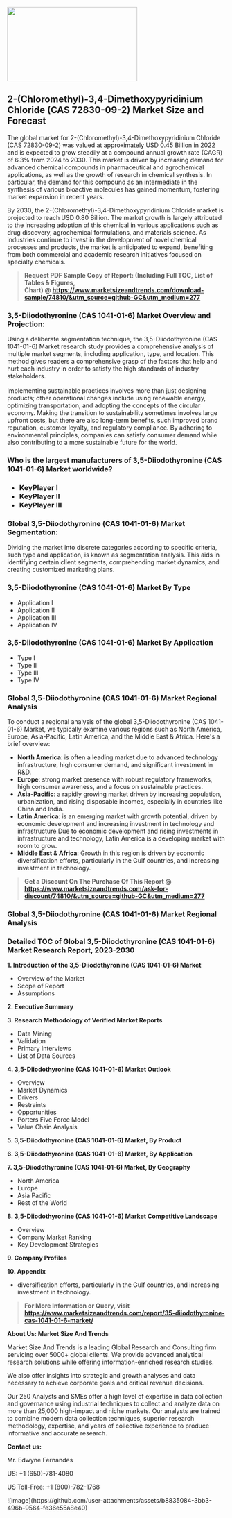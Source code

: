 <p><img class="alignnone size-medium wp-image-20088" src="https://ffe5etoiles.com/wp-content/uploads/2024/12/MST1-300x171.png" alt="" width="300" height="171" /></p><h2>2-(Chloromethyl)-3,4-Dimethoxypyridinium Chloride (CAS 72830-09-2) Market Size and Forecast</h2><p>The global market for 2-(Chloromethyl)-3,4-Dimethoxypyridinium Chloride (CAS 72830-09-2) was valued at approximately USD 0.45 Billion in 2022 and is expected to grow steadily at a compound annual growth rate (CAGR) of 6.3% from 2024 to 2030. This market is driven by increasing demand for advanced chemical compounds in pharmaceutical and agrochemical applications, as well as the growth of research in chemical synthesis. In particular, the demand for this compound as an intermediate in the synthesis of various bioactive molecules has gained momentum, fostering market expansion in recent years.</p><p>By 2030, the 2-(Chloromethyl)-3,4-Dimethoxypyridinium Chloride market is projected to reach USD 0.80 Billion. The market growth is largely attributed to the increasing adoption of this chemical in various applications such as drug discovery, agrochemical formulations, and materials science. As industries continue to invest in the development of novel chemical processes and products, the market is anticipated to expand, benefiting from both commercial and academic research initiatives focused on specialty chemicals.</p></p><blockquote id="" class=""><strong>Request PDF Sample Copy of Report: (Including Full TOC, List of Tables &amp; Figures, Chart)&nbsp;@&nbsp;<strong><a href="https://www.marketsizeandtrends.com/download-sample/74810/&utm_source=github-GC&utm_medium=277" target="_blank">https://www.marketsizeandtrends.com/download-sample/74810/&utm_source=github-GC&utm_medium=277</a></strong></strong></blockquote><h3 id="" class="">3,5-Diiodothyronine (CAS 1041-01-6) Market&nbsp;Overview and Projection:</h3><p id="" class="">Using a deliberate segmentation technique, the 3,5-Diiodothyronine (CAS 1041-01-6) Market research study provides a comprehensive analysis of multiple market segments, including application, type, and location. This method gives readers a comprehensive grasp of the factors that help and hurt each industry in order to satisfy the high standards of industry stakeholders. <br /> <br />Implementing sustainable practices involves more than just designing products; other operational changes include using renewable energy, optimizing transportation, and adopting the concepts of the circular economy. Making the transition to sustainability sometimes involves large upfront costs, but there are also long-term benefits, such improved brand reputation, customer loyalty, and regulatory compliance. By adhering to environmental principles, companies can satisfy consumer demand while also contributing to a more sustainable future for the world.</p><h3 id="" class="">Who is the largest manufacturers of&nbsp;3,5-Diiodothyronine (CAS 1041-01-6) Market worldwide?</h3><h3 class=""><p><ul><li>KeyPlayer I </li><li> KeyPlayer II </li><li> KeyPlayer III</li></ul></p></h3><h3 id="" class="">Global&nbsp;3,5-Diiodothyronine (CAS 1041-01-6) Market Segmentation:</h3><p id="" class="">Dividing the market into discrete categories according to specific criteria, such type and application, is known as segmentation analysis. This aids in identifying certain client segments, comprehending market dynamics, and creating customized marketing plans.</p><h3 id="" class="">3,5-Diiodothyronine (CAS 1041-01-6) Market&nbsp;By Type</h3><p><p><ul><li>Application I</li><li> Application II</li><li> Application III</li><li> Application IV</p></li></ul></p></p><h3 id="" class="">3,5-Diiodothyronine (CAS 1041-01-6) Market&nbsp;By Application</h3><p class=""><p><ul><li>Type I</li><li> Type II</li><li> Type III</li><li> Type IV</li></ul></p></p><h3 id="" class="">Global 3,5-Diiodothyronine (CAS 1041-01-6) Market Regional Analysis</h3><p id="" class="">To conduct a regional analysis of the global 3,5-Diiodothyronine (CAS 1041-01-6) Market, we typically examine various regions such as North America, Europe, Asia-Pacific, Latin America, and the Middle East &amp; Africa. Here's a brief overview:</p><ul><li><strong>North America</strong>: is often a leading market due to advanced technology infrastructure, high consumer demand, and significant investment in R&amp;D.</li><li><strong>Europe</strong>: strong market presence with robust regulatory frameworks, high consumer awareness, and a focus on sustainable practices.</li><li><strong>Asia-Pacific</strong>: a rapidly growing market driven by increasing population, urbanization, and rising disposable incomes, especially in countries like China and India.</li><li><strong>Latin America</strong>: is an emerging market with growth potential, driven by economic development and increasing investment in technology and infrastructure.Due to economic development and rising investments in infrastructure and technology, Latin America is a developing market with room to grow.</li><li><strong>Middle East &amp; Africa</strong>: Growth in this region is driven by economic diversification efforts, particularly in the Gulf countries, and increasing investment in technology.</li></ul><blockquote id="" class=""><strong>Get a Discount On The Purchase Of This Report @ <strong><a href="https://www.marketsizeandtrends.com/ask-for-discount/74810/&utm_source=github-GC&utm_medium=277" target="_blank">https://www.marketsizeandtrends.com/ask-for-discount/74810/&utm_source=github-GC&utm_medium=277</a></strong></strong></blockquote><h3 id="" class="">Global 3,5-Diiodothyronine (CAS 1041-01-6) Market Regional Analysis</h3><h3 id="" class="">Detailed TOC of Global 3,5-Diiodothyronine (CAS 1041-01-6) Market Research Report, 2023-2030</h3><p id="" class=""><strong>1. Introduction of the 3,5-Diiodothyronine (CAS 1041-01-6) Market</strong></p><ul><li>Overview of the Market</li><li>Scope of Report</li><li>Assumptions</li></ul><p id="" class=""><strong>2. Executive Summary</strong></p><p id="" class=""><strong>3. Research Methodology of Verified Market Reports</strong></p><ul><li>Data Mining</li><li>Validation</li><li>Primary Interviews</li><li>List of Data Sources</li></ul><p id="" class=""><strong>4. 3,5-Diiodothyronine (CAS 1041-01-6) Market Outlook</strong></p><ul><li>Overview</li><li>Market Dynamics</li><li>Drivers</li><li>Restraints</li><li>Opportunities</li><li>Porters Five Force Model</li><li>Value Chain Analysis</li></ul><p id="" class=""><strong>5. 3,5-Diiodothyronine (CAS 1041-01-6) Market, By Product</strong></p><p id="" class=""><strong>6. 3,5-Diiodothyronine (CAS 1041-01-6) Market, By Application</strong></p><p id="" class=""><strong>7. 3,5-Diiodothyronine (CAS 1041-01-6) Market, By Geography</strong></p><ul><li>North America</li><li>Europe</li><li>Asia Pacific</li><li>Rest of the World</li></ul><p id="" class=""><strong>8. 3,5-Diiodothyronine (CAS 1041-01-6) Market Competitive Landscape</strong></p><ul><li>Overview</li><li>Company Market Ranking</li><li>Key Development Strategies</li></ul><p id="" class=""><strong>9. Company Profiles</strong></p><p id="" class=""><strong>10. Appendix</strong></p><ul><li>diversification efforts, particularly in the Gulf countries, and increasing investment in technology.</li></ul><blockquote id="" class=""><strong>For More Information or Query, visit <strong><strong><a href="https://www.marketsizeandtrends.com/report/35-diiodothyronine-cas-1041-01-6-market/" target="_blank">https://www.marketsizeandtrends.com/report/35-diiodothyronine-cas-1041-01-6-market/</a></strong></strong></strong></blockquote><p id="" class=""><strong>About Us: Market Size And Trends</strong></p><p id="" class="">Market Size And Trends is a leading Global Research and Consulting firm servicing over 5000+ global clients. We provide advanced analytical research solutions while offering information-enriched research studies.</p><p id="" class="">We also offer insights into strategic and growth analyses and data necessary to achieve corporate goals and critical revenue decisions.</p><p id="" class="">Our 250 Analysts and SMEs offer a high level of expertise in data collection and governance using industrial techniques to collect and analyze data on more than 25,000 high-impact and niche markets. Our analysts are trained to combine modern data collection techniques, superior research methodology, expertise, and years of collective experience to produce informative and accurate research.</p><p id="" class=""><strong>Contact us:</strong></p><p id="" class="">Mr. Edwyne Fernandes</p><p id="" class="">US: +1 (650)-781-4080</p><p id="" class="">US Toll-Free: +1 (800)-782-1768</p>
![image](https://github.com/user-attachments/assets/b8835084-3bb3-496b-9564-fe36e55a8e40)
